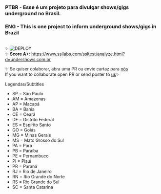 ### **PTBR** - Esse é um projeto para divulgar shows/gigs underground no Brasil.

### **ENG** - This is one project to inform underground shows/gigs in Brazil
\
✨ ![DEPLOY](https://github.com/undershows/gigs/actions/workflows/workflow.yml/badge.svg) \
✨ **Score A+**: https://www.ssllabs.com/ssltest/analyze.html?d=undershows.com.br

✨ Se quiser colaborar, abra uma PR ou envie cartaz para [nós](mailto:undershows@gmail.com)  
If you want to collaborate open PR or send poster to [us](mailto:undershows@gmail.com)✨

Legendas/Subtitles
- SP = São Paulo
- AM = Amazonas
- AP = Macapá
- BA = Bahia
- CE = Ceará
- DF = Distrito Federal
- ES = Espírito Santo
- GO = Goiás
- MG = Minas Gerais
- MS = Mato Grosso do Sul
- PA = Pará
- PB = Paraíba
- PE = Pernambuco
- PI = Piauí
- PR = Paraná
- RJ = Rio de Janeiro
- RN = Rio Grande do Norte
- RS = Rio Grande do Sul
- SC = Santa Catarina
